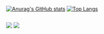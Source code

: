 [![Anurag's GitHub stats](https://github-readme-stats.vercel.app/api?username=sr-dazai&include_orgs=true&show_icons=true&theme=github_dark )](https://github.com/sr-dazai/github-readme-stats)
[![Top Langs](https://github-readme-stats.vercel.app/api/top-langs/?username=sr-dazai&include_orgs=true&layout=compact&theme=github_dark )](https://github.com/sr-dazai/github-readme-stats)

##

<div>
   <a href="https://www.youtube.com/@SourceBRTeam" target="_blank"><img src="https://img.shields.io/badge/YouTube-FF0000?style=for-the-badge&logo=youtube&logoColor=white" target="_blank"></a>
 <a href="https://discord.gg/tVNv6SNZZT" target="_blank"><img src="https://img.shields.io/badge/Discord-7289DA?style=for-the-badge&logo=discord&logoColor=white" target="_blank"></a> 
</div>
